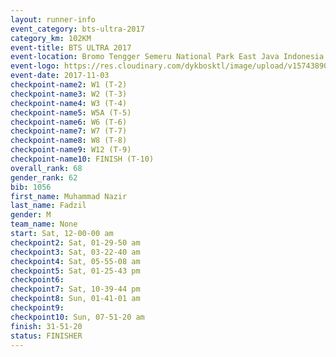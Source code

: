 ```yaml
---
layout: runner-info 
event_category: bts-ultra-2017 
category_km: 102KM 
event-title: BTS ULTRA 2017 
event-location: Bromo Tengger Semeru National Park East Java Indonesia 
event-logo: https://res.cloudinary.com/dykbosktl/image/upload/v1574389068/Logo/btsultra-profilpic_qfpjxb.png 
event-date: 2017-11-03 
checkpoint-name2: W1 (T-2) 
checkpoint-name3: W2 (T-3) 
checkpoint-name4: W3 (T-4) 
checkpoint-name5: W5A (T-5) 
checkpoint-name6: W6 (T-6) 
checkpoint-name7: W7 (T-7) 
checkpoint-name8: W8 (T-8) 
checkpoint-name9: W12 (T-9) 
checkpoint-name10: FINISH (T-10) 
overall_rank: 68
gender_rank: 62
bib: 1056
first_name: Muhammad Nazir
last_name: Fadzil
gender: M
team_name: None
start: Sat, 12-00-00 am
checkpoint2: Sat, 01-29-50 am
checkpoint3: Sat, 03-22-40 am
checkpoint4: Sat, 05-55-08 am
checkpoint5: Sat, 01-25-43 pm
checkpoint6: 
checkpoint7: Sat, 10-39-44 pm
checkpoint8: Sun, 01-41-01 am
checkpoint9: 
checkpoint10: Sun, 07-51-20 am
finish: 31-51-20
status: FINISHER
---
```

